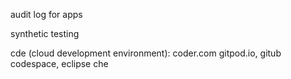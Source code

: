 audit log for apps

synthetic testing

cde (cloud development environment): coder.com gitpod.io, gitub codespace, eclipse che
